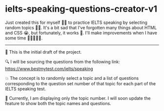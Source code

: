 # ielts-speaking-questions-creator-v1

Just created this for myself 🤦🏻 to practice IELTS speaking by selecting random topics 👶🏻. It's a bit sad that I've forgotten many things about HTML and CSS 😭, but fortunately, it works 🤡. I'll make improvements when I have some time 💪🏻🧑🏻‍💻.

---------------------------------------------------

📝 This is the initial draft of the project.

🔍 I will be sourcing the questions from the following link: https://www.bestmytest.com/ielts/speaking

💥 The concept is to randomly select a topic and a list of questions corresponding to the question set number of that topic for each part of the IELTS speaking test.

🚀 Currently, I am displaying only the topic number. I will soon update the feature to show both the topic names and questions.
